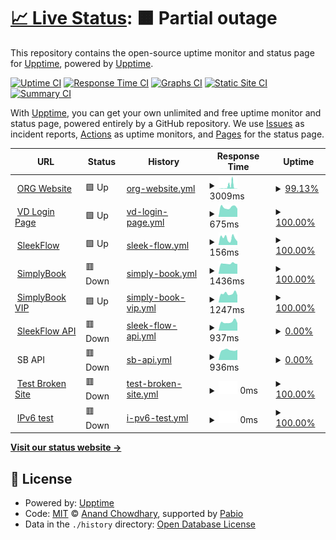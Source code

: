 # [📈 Live Status](https://upptime.github.io/upptime): <!--live status--> **🟧 Partial outage**

This repository contains the open-source uptime monitor and status page for [Upptime](https://upptime.js.org), powered by [Upptime](https://github.com/upptime/upptime).

[![Uptime CI](https://github.com/bobbyorg/upptime_org/workflows/Uptime%20CI/badge.svg)](https://github.com/bobbyorg/upptime_org/actions?query=workflow%3A%22Uptime+CI%22)
[![Response Time CI](https://github.com/bobbyorg/upptime_org/workflows/Response%20Time%20CI/badge.svg)](https://github.com/bobbyorg/upptime_org/actions?query=workflow%3A%22Response+Time+CI%22)
[![Graphs CI](https://github.com/bobbyorg/upptime_org/workflows/Graphs%20CI/badge.svg)](https://github.com/bobbyorg/upptime_org/actions?query=workflow%3A%22Graphs+CI%22)
[![Static Site CI](https://github.com/bobbyorg/upptime_org/workflows/Static%20Site%20CI/badge.svg)](https://github.com/bobbyorg/upptime_org/actions?query=workflow%3A%22Static+Site+CI%22)
[![Summary CI](https://github.com/bobbyorg/upptime_org/workflows/Summary%20CI/badge.svg)](https://github.com/bobbyorg/upptime_org/actions?query=workflow%3A%22Summary+CI%22)

With [Upptime](https://upptime.js.org), you can get your own unlimited and free uptime monitor and status page, powered entirely by a GitHub repository. We use [Issues](https://github.com/upptime/upptime/issues) as incident reports, [Actions](https://github.com/bobbyorg/upptime_org/actions) as uptime monitors, and [Pages](https://upptime.github.io/upptime) for the status page.

<!--start: status pages-->
<!-- This summary is generated by Upptime (https://github.com/upptime/upptime) -->
<!-- Do not edit this manually, your changes will be overwritten -->
<!-- prettier-ignore -->
| URL | Status | History | Response Time | Uptime |
| --- | ------ | ------- | ------------- | ------ |
| <img alt="" src="https://icons.duckduckgo.com/ip3/www.orientalremediesgroup.com.ico" height="13"> [ORG Website](https://www.orientalremediesgroup.com/) | 🟩 Up | [org-website.yml](https://github.com/bobbyorg/upptime_org/commits/HEAD/history/org-website.yml) | <details><summary><img alt="Response time graph" src="./graphs/org-website/response-time-week.png" height="20"> 3009ms</summary><br><a href="https://bobbyorg.github.io/upptime_org/history/org-website"><img alt="Response time 1107" src="https://img.shields.io/endpoint?url=https%3A%2F%2Fraw.githubusercontent.com%2Fbobbyorg%2Fupptime_org%2FHEAD%2Fapi%2Forg-website%2Fresponse-time.json"></a><br><a href="https://bobbyorg.github.io/upptime_org/history/org-website"><img alt="24-hour response time 128" src="https://img.shields.io/endpoint?url=https%3A%2F%2Fraw.githubusercontent.com%2Fbobbyorg%2Fupptime_org%2FHEAD%2Fapi%2Forg-website%2Fresponse-time-day.json"></a><br><a href="https://bobbyorg.github.io/upptime_org/history/org-website"><img alt="7-day response time 3009" src="https://img.shields.io/endpoint?url=https%3A%2F%2Fraw.githubusercontent.com%2Fbobbyorg%2Fupptime_org%2FHEAD%2Fapi%2Forg-website%2Fresponse-time-week.json"></a><br><a href="https://bobbyorg.github.io/upptime_org/history/org-website"><img alt="30-day response time 1548" src="https://img.shields.io/endpoint?url=https%3A%2F%2Fraw.githubusercontent.com%2Fbobbyorg%2Fupptime_org%2FHEAD%2Fapi%2Forg-website%2Fresponse-time-month.json"></a><br><a href="https://bobbyorg.github.io/upptime_org/history/org-website"><img alt="1-year response time 1107" src="https://img.shields.io/endpoint?url=https%3A%2F%2Fraw.githubusercontent.com%2Fbobbyorg%2Fupptime_org%2FHEAD%2Fapi%2Forg-website%2Fresponse-time-year.json"></a></details> | <details><summary><a href="https://bobbyorg.github.io/upptime_org/history/org-website">99.13%</a></summary><a href="https://bobbyorg.github.io/upptime_org/history/org-website"><img alt="All-time uptime 99.86%" src="https://img.shields.io/endpoint?url=https%3A%2F%2Fraw.githubusercontent.com%2Fbobbyorg%2Fupptime_org%2FHEAD%2Fapi%2Forg-website%2Fuptime.json"></a><br><a href="https://bobbyorg.github.io/upptime_org/history/org-website"><img alt="24-hour uptime 100.00%" src="https://img.shields.io/endpoint?url=https%3A%2F%2Fraw.githubusercontent.com%2Fbobbyorg%2Fupptime_org%2FHEAD%2Fapi%2Forg-website%2Fuptime-day.json"></a><br><a href="https://bobbyorg.github.io/upptime_org/history/org-website"><img alt="7-day uptime 99.13%" src="https://img.shields.io/endpoint?url=https%3A%2F%2Fraw.githubusercontent.com%2Fbobbyorg%2Fupptime_org%2FHEAD%2Fapi%2Forg-website%2Fuptime-week.json"></a><br><a href="https://bobbyorg.github.io/upptime_org/history/org-website"><img alt="30-day uptime 99.76%" src="https://img.shields.io/endpoint?url=https%3A%2F%2Fraw.githubusercontent.com%2Fbobbyorg%2Fupptime_org%2FHEAD%2Fapi%2Forg-website%2Fuptime-month.json"></a><br><a href="https://bobbyorg.github.io/upptime_org/history/org-website"><img alt="1-year uptime 99.86%" src="https://img.shields.io/endpoint?url=https%3A%2F%2Fraw.githubusercontent.com%2Fbobbyorg%2Fupptime_org%2FHEAD%2Fapi%2Forg-website%2Fuptime-year.json"></a></details>
| <img alt="" src="https://icons.duckduckgo.com/ip3/hub.vaultdragon.com.ico" height="13"> [VD Login Page](https://hub.vaultdragon.com/login) | 🟩 Up | [vd-login-page.yml](https://github.com/bobbyorg/upptime_org/commits/HEAD/history/vd-login-page.yml) | <details><summary><img alt="Response time graph" src="./graphs/vd-login-page/response-time-week.png" height="20"> 675ms</summary><br><a href="https://bobbyorg.github.io/upptime_org/history/vd-login-page"><img alt="Response time 730" src="https://img.shields.io/endpoint?url=https%3A%2F%2Fraw.githubusercontent.com%2Fbobbyorg%2Fupptime_org%2FHEAD%2Fapi%2Fvd-login-page%2Fresponse-time.json"></a><br><a href="https://bobbyorg.github.io/upptime_org/history/vd-login-page"><img alt="24-hour response time 574" src="https://img.shields.io/endpoint?url=https%3A%2F%2Fraw.githubusercontent.com%2Fbobbyorg%2Fupptime_org%2FHEAD%2Fapi%2Fvd-login-page%2Fresponse-time-day.json"></a><br><a href="https://bobbyorg.github.io/upptime_org/history/vd-login-page"><img alt="7-day response time 675" src="https://img.shields.io/endpoint?url=https%3A%2F%2Fraw.githubusercontent.com%2Fbobbyorg%2Fupptime_org%2FHEAD%2Fapi%2Fvd-login-page%2Fresponse-time-week.json"></a><br><a href="https://bobbyorg.github.io/upptime_org/history/vd-login-page"><img alt="30-day response time 707" src="https://img.shields.io/endpoint?url=https%3A%2F%2Fraw.githubusercontent.com%2Fbobbyorg%2Fupptime_org%2FHEAD%2Fapi%2Fvd-login-page%2Fresponse-time-month.json"></a><br><a href="https://bobbyorg.github.io/upptime_org/history/vd-login-page"><img alt="1-year response time 730" src="https://img.shields.io/endpoint?url=https%3A%2F%2Fraw.githubusercontent.com%2Fbobbyorg%2Fupptime_org%2FHEAD%2Fapi%2Fvd-login-page%2Fresponse-time-year.json"></a></details> | <details><summary><a href="https://bobbyorg.github.io/upptime_org/history/vd-login-page">100.00%</a></summary><a href="https://bobbyorg.github.io/upptime_org/history/vd-login-page"><img alt="All-time uptime 100.00%" src="https://img.shields.io/endpoint?url=https%3A%2F%2Fraw.githubusercontent.com%2Fbobbyorg%2Fupptime_org%2FHEAD%2Fapi%2Fvd-login-page%2Fuptime.json"></a><br><a href="https://bobbyorg.github.io/upptime_org/history/vd-login-page"><img alt="24-hour uptime 100.00%" src="https://img.shields.io/endpoint?url=https%3A%2F%2Fraw.githubusercontent.com%2Fbobbyorg%2Fupptime_org%2FHEAD%2Fapi%2Fvd-login-page%2Fuptime-day.json"></a><br><a href="https://bobbyorg.github.io/upptime_org/history/vd-login-page"><img alt="7-day uptime 100.00%" src="https://img.shields.io/endpoint?url=https%3A%2F%2Fraw.githubusercontent.com%2Fbobbyorg%2Fupptime_org%2FHEAD%2Fapi%2Fvd-login-page%2Fuptime-week.json"></a><br><a href="https://bobbyorg.github.io/upptime_org/history/vd-login-page"><img alt="30-day uptime 100.00%" src="https://img.shields.io/endpoint?url=https%3A%2F%2Fraw.githubusercontent.com%2Fbobbyorg%2Fupptime_org%2FHEAD%2Fapi%2Fvd-login-page%2Fuptime-month.json"></a><br><a href="https://bobbyorg.github.io/upptime_org/history/vd-login-page"><img alt="1-year uptime 100.00%" src="https://img.shields.io/endpoint?url=https%3A%2F%2Fraw.githubusercontent.com%2Fbobbyorg%2Fupptime_org%2FHEAD%2Fapi%2Fvd-login-page%2Fuptime-year.json"></a></details>
| <img alt="" src="https://icons.duckduckgo.com/ip3/app.sleekflow.io.ico" height="13"> [SleekFlow](https://app.sleekflow.io/) | 🟩 Up | [sleek-flow.yml](https://github.com/bobbyorg/upptime_org/commits/HEAD/history/sleek-flow.yml) | <details><summary><img alt="Response time graph" src="./graphs/sleek-flow/response-time-week.png" height="20"> 156ms</summary><br><a href="https://bobbyorg.github.io/upptime_org/history/sleek-flow"><img alt="Response time 213" src="https://img.shields.io/endpoint?url=https%3A%2F%2Fraw.githubusercontent.com%2Fbobbyorg%2Fupptime_org%2FHEAD%2Fapi%2Fsleek-flow%2Fresponse-time.json"></a><br><a href="https://bobbyorg.github.io/upptime_org/history/sleek-flow"><img alt="24-hour response time 79" src="https://img.shields.io/endpoint?url=https%3A%2F%2Fraw.githubusercontent.com%2Fbobbyorg%2Fupptime_org%2FHEAD%2Fapi%2Fsleek-flow%2Fresponse-time-day.json"></a><br><a href="https://bobbyorg.github.io/upptime_org/history/sleek-flow"><img alt="7-day response time 156" src="https://img.shields.io/endpoint?url=https%3A%2F%2Fraw.githubusercontent.com%2Fbobbyorg%2Fupptime_org%2FHEAD%2Fapi%2Fsleek-flow%2Fresponse-time-week.json"></a><br><a href="https://bobbyorg.github.io/upptime_org/history/sleek-flow"><img alt="30-day response time 204" src="https://img.shields.io/endpoint?url=https%3A%2F%2Fraw.githubusercontent.com%2Fbobbyorg%2Fupptime_org%2FHEAD%2Fapi%2Fsleek-flow%2Fresponse-time-month.json"></a><br><a href="https://bobbyorg.github.io/upptime_org/history/sleek-flow"><img alt="1-year response time 213" src="https://img.shields.io/endpoint?url=https%3A%2F%2Fraw.githubusercontent.com%2Fbobbyorg%2Fupptime_org%2FHEAD%2Fapi%2Fsleek-flow%2Fresponse-time-year.json"></a></details> | <details><summary><a href="https://bobbyorg.github.io/upptime_org/history/sleek-flow">100.00%</a></summary><a href="https://bobbyorg.github.io/upptime_org/history/sleek-flow"><img alt="All-time uptime 99.91%" src="https://img.shields.io/endpoint?url=https%3A%2F%2Fraw.githubusercontent.com%2Fbobbyorg%2Fupptime_org%2FHEAD%2Fapi%2Fsleek-flow%2Fuptime.json"></a><br><a href="https://bobbyorg.github.io/upptime_org/history/sleek-flow"><img alt="24-hour uptime 100.00%" src="https://img.shields.io/endpoint?url=https%3A%2F%2Fraw.githubusercontent.com%2Fbobbyorg%2Fupptime_org%2FHEAD%2Fapi%2Fsleek-flow%2Fuptime-day.json"></a><br><a href="https://bobbyorg.github.io/upptime_org/history/sleek-flow"><img alt="7-day uptime 100.00%" src="https://img.shields.io/endpoint?url=https%3A%2F%2Fraw.githubusercontent.com%2Fbobbyorg%2Fupptime_org%2FHEAD%2Fapi%2Fsleek-flow%2Fuptime-week.json"></a><br><a href="https://bobbyorg.github.io/upptime_org/history/sleek-flow"><img alt="30-day uptime 99.95%" src="https://img.shields.io/endpoint?url=https%3A%2F%2Fraw.githubusercontent.com%2Fbobbyorg%2Fupptime_org%2FHEAD%2Fapi%2Fsleek-flow%2Fuptime-month.json"></a><br><a href="https://bobbyorg.github.io/upptime_org/history/sleek-flow"><img alt="1-year uptime 99.91%" src="https://img.shields.io/endpoint?url=https%3A%2F%2Fraw.githubusercontent.com%2Fbobbyorg%2Fupptime_org%2FHEAD%2Fapi%2Fsleek-flow%2Fuptime-year.json"></a></details>
| <img alt="" src="https://icons.duckduckgo.com/ip3/orientalremediesgroup.secure.simplybook.asia.ico" height="13"> [SimplyBook](https://orientalremediesgroup.secure.simplybook.asia/v2/index/index) | 🟥 Down | [simply-book.yml](https://github.com/bobbyorg/upptime_org/commits/HEAD/history/simply-book.yml) | <details><summary><img alt="Response time graph" src="./graphs/simply-book/response-time-week.png" height="20"> 1436ms</summary><br><a href="https://bobbyorg.github.io/upptime_org/history/simply-book"><img alt="Response time 1656" src="https://img.shields.io/endpoint?url=https%3A%2F%2Fraw.githubusercontent.com%2Fbobbyorg%2Fupptime_org%2FHEAD%2Fapi%2Fsimply-book%2Fresponse-time.json"></a><br><a href="https://bobbyorg.github.io/upptime_org/history/simply-book"><img alt="24-hour response time 1383" src="https://img.shields.io/endpoint?url=https%3A%2F%2Fraw.githubusercontent.com%2Fbobbyorg%2Fupptime_org%2FHEAD%2Fapi%2Fsimply-book%2Fresponse-time-day.json"></a><br><a href="https://bobbyorg.github.io/upptime_org/history/simply-book"><img alt="7-day response time 1436" src="https://img.shields.io/endpoint?url=https%3A%2F%2Fraw.githubusercontent.com%2Fbobbyorg%2Fupptime_org%2FHEAD%2Fapi%2Fsimply-book%2Fresponse-time-week.json"></a><br><a href="https://bobbyorg.github.io/upptime_org/history/simply-book"><img alt="30-day response time 1631" src="https://img.shields.io/endpoint?url=https%3A%2F%2Fraw.githubusercontent.com%2Fbobbyorg%2Fupptime_org%2FHEAD%2Fapi%2Fsimply-book%2Fresponse-time-month.json"></a><br><a href="https://bobbyorg.github.io/upptime_org/history/simply-book"><img alt="1-year response time 1656" src="https://img.shields.io/endpoint?url=https%3A%2F%2Fraw.githubusercontent.com%2Fbobbyorg%2Fupptime_org%2FHEAD%2Fapi%2Fsimply-book%2Fresponse-time-year.json"></a></details> | <details><summary><a href="https://bobbyorg.github.io/upptime_org/history/simply-book">100.00%</a></summary><a href="https://bobbyorg.github.io/upptime_org/history/simply-book"><img alt="All-time uptime 99.97%" src="https://img.shields.io/endpoint?url=https%3A%2F%2Fraw.githubusercontent.com%2Fbobbyorg%2Fupptime_org%2FHEAD%2Fapi%2Fsimply-book%2Fuptime.json"></a><br><a href="https://bobbyorg.github.io/upptime_org/history/simply-book"><img alt="24-hour uptime 99.99%" src="https://img.shields.io/endpoint?url=https%3A%2F%2Fraw.githubusercontent.com%2Fbobbyorg%2Fupptime_org%2FHEAD%2Fapi%2Fsimply-book%2Fuptime-day.json"></a><br><a href="https://bobbyorg.github.io/upptime_org/history/simply-book"><img alt="7-day uptime 100.00%" src="https://img.shields.io/endpoint?url=https%3A%2F%2Fraw.githubusercontent.com%2Fbobbyorg%2Fupptime_org%2FHEAD%2Fapi%2Fsimply-book%2Fuptime-week.json"></a><br><a href="https://bobbyorg.github.io/upptime_org/history/simply-book"><img alt="30-day uptime 100.00%" src="https://img.shields.io/endpoint?url=https%3A%2F%2Fraw.githubusercontent.com%2Fbobbyorg%2Fupptime_org%2FHEAD%2Fapi%2Fsimply-book%2Fuptime-month.json"></a><br><a href="https://bobbyorg.github.io/upptime_org/history/simply-book"><img alt="1-year uptime 99.97%" src="https://img.shields.io/endpoint?url=https%3A%2F%2Fraw.githubusercontent.com%2Fbobbyorg%2Fupptime_org%2FHEAD%2Fapi%2Fsimply-book%2Fuptime-year.json"></a></details>
| <img alt="" src="https://icons.duckduckgo.com/ip3/orientalremediesgroup.secure.simplybook.vip.ico" height="13"> [SimplyBook VIP](https://orientalremediesgroup.secure.simplybook.vip/v2/index/index) | 🟩 Up | [simply-book-vip.yml](https://github.com/bobbyorg/upptime_org/commits/HEAD/history/simply-book-vip.yml) | <details><summary><img alt="Response time graph" src="./graphs/simply-book-vip/response-time-week.png" height="20"> 1247ms</summary><br><a href="https://bobbyorg.github.io/upptime_org/history/simply-book-vip"><img alt="Response time 1566" src="https://img.shields.io/endpoint?url=https%3A%2F%2Fraw.githubusercontent.com%2Fbobbyorg%2Fupptime_org%2FHEAD%2Fapi%2Fsimply-book-vip%2Fresponse-time.json"></a><br><a href="https://bobbyorg.github.io/upptime_org/history/simply-book-vip"><img alt="24-hour response time 1024" src="https://img.shields.io/endpoint?url=https%3A%2F%2Fraw.githubusercontent.com%2Fbobbyorg%2Fupptime_org%2FHEAD%2Fapi%2Fsimply-book-vip%2Fresponse-time-day.json"></a><br><a href="https://bobbyorg.github.io/upptime_org/history/simply-book-vip"><img alt="7-day response time 1247" src="https://img.shields.io/endpoint?url=https%3A%2F%2Fraw.githubusercontent.com%2Fbobbyorg%2Fupptime_org%2FHEAD%2Fapi%2Fsimply-book-vip%2Fresponse-time-week.json"></a><br><a href="https://bobbyorg.github.io/upptime_org/history/simply-book-vip"><img alt="30-day response time 1493" src="https://img.shields.io/endpoint?url=https%3A%2F%2Fraw.githubusercontent.com%2Fbobbyorg%2Fupptime_org%2FHEAD%2Fapi%2Fsimply-book-vip%2Fresponse-time-month.json"></a><br><a href="https://bobbyorg.github.io/upptime_org/history/simply-book-vip"><img alt="1-year response time 1566" src="https://img.shields.io/endpoint?url=https%3A%2F%2Fraw.githubusercontent.com%2Fbobbyorg%2Fupptime_org%2FHEAD%2Fapi%2Fsimply-book-vip%2Fresponse-time-year.json"></a></details> | <details><summary><a href="https://bobbyorg.github.io/upptime_org/history/simply-book-vip">100.00%</a></summary><a href="https://bobbyorg.github.io/upptime_org/history/simply-book-vip"><img alt="All-time uptime 99.94%" src="https://img.shields.io/endpoint?url=https%3A%2F%2Fraw.githubusercontent.com%2Fbobbyorg%2Fupptime_org%2FHEAD%2Fapi%2Fsimply-book-vip%2Fuptime.json"></a><br><a href="https://bobbyorg.github.io/upptime_org/history/simply-book-vip"><img alt="24-hour uptime 100.00%" src="https://img.shields.io/endpoint?url=https%3A%2F%2Fraw.githubusercontent.com%2Fbobbyorg%2Fupptime_org%2FHEAD%2Fapi%2Fsimply-book-vip%2Fuptime-day.json"></a><br><a href="https://bobbyorg.github.io/upptime_org/history/simply-book-vip"><img alt="7-day uptime 100.00%" src="https://img.shields.io/endpoint?url=https%3A%2F%2Fraw.githubusercontent.com%2Fbobbyorg%2Fupptime_org%2FHEAD%2Fapi%2Fsimply-book-vip%2Fuptime-week.json"></a><br><a href="https://bobbyorg.github.io/upptime_org/history/simply-book-vip"><img alt="30-day uptime 99.94%" src="https://img.shields.io/endpoint?url=https%3A%2F%2Fraw.githubusercontent.com%2Fbobbyorg%2Fupptime_org%2FHEAD%2Fapi%2Fsimply-book-vip%2Fuptime-month.json"></a><br><a href="https://bobbyorg.github.io/upptime_org/history/simply-book-vip"><img alt="1-year uptime 99.94%" src="https://img.shields.io/endpoint?url=https%3A%2F%2Fraw.githubusercontent.com%2Fbobbyorg%2Fupptime_org%2FHEAD%2Fapi%2Fsimply-book-vip%2Fuptime-year.json"></a></details>
| <img alt="" src="https://icons.duckduckgo.com/ip3/api.sleekflow.io.ico" height="13"> [SleekFlow API](https://api.sleekflow.io/api/analytic?startDate=2025-01-01&endDate=2025-01-02) | 🟥 Down | [sleek-flow-api.yml](https://github.com/bobbyorg/upptime_org/commits/HEAD/history/sleek-flow-api.yml) | <details><summary><img alt="Response time graph" src="./graphs/sleek-flow-api/response-time-week.png" height="20"> 937ms</summary><br><a href="https://bobbyorg.github.io/upptime_org/history/sleek-flow-api"><img alt="Response time 964" src="https://img.shields.io/endpoint?url=https%3A%2F%2Fraw.githubusercontent.com%2Fbobbyorg%2Fupptime_org%2FHEAD%2Fapi%2Fsleek-flow-api%2Fresponse-time.json"></a><br><a href="https://bobbyorg.github.io/upptime_org/history/sleek-flow-api"><img alt="24-hour response time 824" src="https://img.shields.io/endpoint?url=https%3A%2F%2Fraw.githubusercontent.com%2Fbobbyorg%2Fupptime_org%2FHEAD%2Fapi%2Fsleek-flow-api%2Fresponse-time-day.json"></a><br><a href="https://bobbyorg.github.io/upptime_org/history/sleek-flow-api"><img alt="7-day response time 937" src="https://img.shields.io/endpoint?url=https%3A%2F%2Fraw.githubusercontent.com%2Fbobbyorg%2Fupptime_org%2FHEAD%2Fapi%2Fsleek-flow-api%2Fresponse-time-week.json"></a><br><a href="https://bobbyorg.github.io/upptime_org/history/sleek-flow-api"><img alt="30-day response time 952" src="https://img.shields.io/endpoint?url=https%3A%2F%2Fraw.githubusercontent.com%2Fbobbyorg%2Fupptime_org%2FHEAD%2Fapi%2Fsleek-flow-api%2Fresponse-time-month.json"></a><br><a href="https://bobbyorg.github.io/upptime_org/history/sleek-flow-api"><img alt="1-year response time 964" src="https://img.shields.io/endpoint?url=https%3A%2F%2Fraw.githubusercontent.com%2Fbobbyorg%2Fupptime_org%2FHEAD%2Fapi%2Fsleek-flow-api%2Fresponse-time-year.json"></a></details> | <details><summary><a href="https://bobbyorg.github.io/upptime_org/history/sleek-flow-api">0.00%</a></summary><a href="https://bobbyorg.github.io/upptime_org/history/sleek-flow-api"><img alt="All-time uptime 0.00%" src="https://img.shields.io/endpoint?url=https%3A%2F%2Fraw.githubusercontent.com%2Fbobbyorg%2Fupptime_org%2FHEAD%2Fapi%2Fsleek-flow-api%2Fuptime.json"></a><br><a href="https://bobbyorg.github.io/upptime_org/history/sleek-flow-api"><img alt="24-hour uptime 0.00%" src="https://img.shields.io/endpoint?url=https%3A%2F%2Fraw.githubusercontent.com%2Fbobbyorg%2Fupptime_org%2FHEAD%2Fapi%2Fsleek-flow-api%2Fuptime-day.json"></a><br><a href="https://bobbyorg.github.io/upptime_org/history/sleek-flow-api"><img alt="7-day uptime 0.00%" src="https://img.shields.io/endpoint?url=https%3A%2F%2Fraw.githubusercontent.com%2Fbobbyorg%2Fupptime_org%2FHEAD%2Fapi%2Fsleek-flow-api%2Fuptime-week.json"></a><br><a href="https://bobbyorg.github.io/upptime_org/history/sleek-flow-api"><img alt="30-day uptime 0.00%" src="https://img.shields.io/endpoint?url=https%3A%2F%2Fraw.githubusercontent.com%2Fbobbyorg%2Fupptime_org%2FHEAD%2Fapi%2Fsleek-flow-api%2Fuptime-month.json"></a><br><a href="https://bobbyorg.github.io/upptime_org/history/sleek-flow-api"><img alt="1-year uptime 0.00%" src="https://img.shields.io/endpoint?url=https%3A%2F%2Fraw.githubusercontent.com%2Fbobbyorg%2Fupptime_org%2FHEAD%2Fapi%2Fsleek-flow-api%2Fuptime-year.json"></a></details>
| <img alt="" src="https://icons.duckduckgo.com/ip3/null.ico" height="13"> SB API | 🟥 Down | [sb-api.yml](https://github.com/bobbyorg/upptime_org/commits/HEAD/history/sb-api.yml) | <details><summary><img alt="Response time graph" src="./graphs/sb-api/response-time-week.png" height="20"> 936ms</summary><br><a href="https://bobbyorg.github.io/upptime_org/history/sb-api"><img alt="Response time 931" src="https://img.shields.io/endpoint?url=https%3A%2F%2Fraw.githubusercontent.com%2Fbobbyorg%2Fupptime_org%2FHEAD%2Fapi%2Fsb-api%2Fresponse-time.json"></a><br><a href="https://bobbyorg.github.io/upptime_org/history/sb-api"><img alt="24-hour response time 961" src="https://img.shields.io/endpoint?url=https%3A%2F%2Fraw.githubusercontent.com%2Fbobbyorg%2Fupptime_org%2FHEAD%2Fapi%2Fsb-api%2Fresponse-time-day.json"></a><br><a href="https://bobbyorg.github.io/upptime_org/history/sb-api"><img alt="7-day response time 936" src="https://img.shields.io/endpoint?url=https%3A%2F%2Fraw.githubusercontent.com%2Fbobbyorg%2Fupptime_org%2FHEAD%2Fapi%2Fsb-api%2Fresponse-time-week.json"></a><br><a href="https://bobbyorg.github.io/upptime_org/history/sb-api"><img alt="30-day response time 951" src="https://img.shields.io/endpoint?url=https%3A%2F%2Fraw.githubusercontent.com%2Fbobbyorg%2Fupptime_org%2FHEAD%2Fapi%2Fsb-api%2Fresponse-time-month.json"></a><br><a href="https://bobbyorg.github.io/upptime_org/history/sb-api"><img alt="1-year response time 931" src="https://img.shields.io/endpoint?url=https%3A%2F%2Fraw.githubusercontent.com%2Fbobbyorg%2Fupptime_org%2FHEAD%2Fapi%2Fsb-api%2Fresponse-time-year.json"></a></details> | <details><summary><a href="https://bobbyorg.github.io/upptime_org/history/sb-api">0.00%</a></summary><a href="https://bobbyorg.github.io/upptime_org/history/sb-api"><img alt="All-time uptime 0.00%" src="https://img.shields.io/endpoint?url=https%3A%2F%2Fraw.githubusercontent.com%2Fbobbyorg%2Fupptime_org%2FHEAD%2Fapi%2Fsb-api%2Fuptime.json"></a><br><a href="https://bobbyorg.github.io/upptime_org/history/sb-api"><img alt="24-hour uptime 0.00%" src="https://img.shields.io/endpoint?url=https%3A%2F%2Fraw.githubusercontent.com%2Fbobbyorg%2Fupptime_org%2FHEAD%2Fapi%2Fsb-api%2Fuptime-day.json"></a><br><a href="https://bobbyorg.github.io/upptime_org/history/sb-api"><img alt="7-day uptime 0.00%" src="https://img.shields.io/endpoint?url=https%3A%2F%2Fraw.githubusercontent.com%2Fbobbyorg%2Fupptime_org%2FHEAD%2Fapi%2Fsb-api%2Fuptime-week.json"></a><br><a href="https://bobbyorg.github.io/upptime_org/history/sb-api"><img alt="30-day uptime 0.00%" src="https://img.shields.io/endpoint?url=https%3A%2F%2Fraw.githubusercontent.com%2Fbobbyorg%2Fupptime_org%2FHEAD%2Fapi%2Fsb-api%2Fuptime-month.json"></a><br><a href="https://bobbyorg.github.io/upptime_org/history/sb-api"><img alt="1-year uptime 0.00%" src="https://img.shields.io/endpoint?url=https%3A%2F%2Fraw.githubusercontent.com%2Fbobbyorg%2Fupptime_org%2FHEAD%2Fapi%2Fsb-api%2Fuptime-year.json"></a></details>
| <img alt="" src="https://icons.duckduckgo.com/ip3/thissitedoesnotexist.koj.co.ico" height="13"> [Test Broken Site](https://thissitedoesnotexist.koj.co) | 🟥 Down | [test-broken-site.yml](https://github.com/bobbyorg/upptime_org/commits/HEAD/history/test-broken-site.yml) | <details><summary><img alt="Response time graph" src="./graphs/test-broken-site/response-time-week.png" height="20"> 0ms</summary><br><a href="https://bobbyorg.github.io/upptime_org/history/test-broken-site"><img alt="Response time 0" src="https://img.shields.io/endpoint?url=https%3A%2F%2Fraw.githubusercontent.com%2Fbobbyorg%2Fupptime_org%2FHEAD%2Fapi%2Ftest-broken-site%2Fresponse-time.json"></a><br><a href="https://bobbyorg.github.io/upptime_org/history/test-broken-site"><img alt="24-hour response time 0" src="https://img.shields.io/endpoint?url=https%3A%2F%2Fraw.githubusercontent.com%2Fbobbyorg%2Fupptime_org%2FHEAD%2Fapi%2Ftest-broken-site%2Fresponse-time-day.json"></a><br><a href="https://bobbyorg.github.io/upptime_org/history/test-broken-site"><img alt="7-day response time 0" src="https://img.shields.io/endpoint?url=https%3A%2F%2Fraw.githubusercontent.com%2Fbobbyorg%2Fupptime_org%2FHEAD%2Fapi%2Ftest-broken-site%2Fresponse-time-week.json"></a><br><a href="https://bobbyorg.github.io/upptime_org/history/test-broken-site"><img alt="30-day response time 0" src="https://img.shields.io/endpoint?url=https%3A%2F%2Fraw.githubusercontent.com%2Fbobbyorg%2Fupptime_org%2FHEAD%2Fapi%2Ftest-broken-site%2Fresponse-time-month.json"></a><br><a href="https://bobbyorg.github.io/upptime_org/history/test-broken-site"><img alt="1-year response time 0" src="https://img.shields.io/endpoint?url=https%3A%2F%2Fraw.githubusercontent.com%2Fbobbyorg%2Fupptime_org%2FHEAD%2Fapi%2Ftest-broken-site%2Fresponse-time-year.json"></a></details> | <details><summary><a href="https://bobbyorg.github.io/upptime_org/history/test-broken-site">100.00%</a></summary><a href="https://bobbyorg.github.io/upptime_org/history/test-broken-site"><img alt="All-time uptime 100.00%" src="https://img.shields.io/endpoint?url=https%3A%2F%2Fraw.githubusercontent.com%2Fbobbyorg%2Fupptime_org%2FHEAD%2Fapi%2Ftest-broken-site%2Fuptime.json"></a><br><a href="https://bobbyorg.github.io/upptime_org/history/test-broken-site"><img alt="24-hour uptime 100.00%" src="https://img.shields.io/endpoint?url=https%3A%2F%2Fraw.githubusercontent.com%2Fbobbyorg%2Fupptime_org%2FHEAD%2Fapi%2Ftest-broken-site%2Fuptime-day.json"></a><br><a href="https://bobbyorg.github.io/upptime_org/history/test-broken-site"><img alt="7-day uptime 100.00%" src="https://img.shields.io/endpoint?url=https%3A%2F%2Fraw.githubusercontent.com%2Fbobbyorg%2Fupptime_org%2FHEAD%2Fapi%2Ftest-broken-site%2Fuptime-week.json"></a><br><a href="https://bobbyorg.github.io/upptime_org/history/test-broken-site"><img alt="30-day uptime 100.00%" src="https://img.shields.io/endpoint?url=https%3A%2F%2Fraw.githubusercontent.com%2Fbobbyorg%2Fupptime_org%2FHEAD%2Fapi%2Ftest-broken-site%2Fuptime-month.json"></a><br><a href="https://bobbyorg.github.io/upptime_org/history/test-broken-site"><img alt="1-year uptime 100.00%" src="https://img.shields.io/endpoint?url=https%3A%2F%2Fraw.githubusercontent.com%2Fbobbyorg%2Fupptime_org%2FHEAD%2Fapi%2Ftest-broken-site%2Fuptime-year.json"></a></details>
| <img alt="" src="https://icons.duckduckgo.com/ip3/null.ico" height="13"> [IPv6 test](forwardemail.net) | 🟥 Down | [i-pv6-test.yml](https://github.com/bobbyorg/upptime_org/commits/HEAD/history/i-pv6-test.yml) | <details><summary><img alt="Response time graph" src="./graphs/i-pv6-test/response-time-week.png" height="20"> 0ms</summary><br><a href="https://bobbyorg.github.io/upptime_org/history/i-pv6-test"><img alt="Response time 0" src="https://img.shields.io/endpoint?url=https%3A%2F%2Fraw.githubusercontent.com%2Fbobbyorg%2Fupptime_org%2FHEAD%2Fapi%2Fi-pv6-test%2Fresponse-time.json"></a><br><a href="https://bobbyorg.github.io/upptime_org/history/i-pv6-test"><img alt="24-hour response time 0" src="https://img.shields.io/endpoint?url=https%3A%2F%2Fraw.githubusercontent.com%2Fbobbyorg%2Fupptime_org%2FHEAD%2Fapi%2Fi-pv6-test%2Fresponse-time-day.json"></a><br><a href="https://bobbyorg.github.io/upptime_org/history/i-pv6-test"><img alt="7-day response time 0" src="https://img.shields.io/endpoint?url=https%3A%2F%2Fraw.githubusercontent.com%2Fbobbyorg%2Fupptime_org%2FHEAD%2Fapi%2Fi-pv6-test%2Fresponse-time-week.json"></a><br><a href="https://bobbyorg.github.io/upptime_org/history/i-pv6-test"><img alt="30-day response time 0" src="https://img.shields.io/endpoint?url=https%3A%2F%2Fraw.githubusercontent.com%2Fbobbyorg%2Fupptime_org%2FHEAD%2Fapi%2Fi-pv6-test%2Fresponse-time-month.json"></a><br><a href="https://bobbyorg.github.io/upptime_org/history/i-pv6-test"><img alt="1-year response time 0" src="https://img.shields.io/endpoint?url=https%3A%2F%2Fraw.githubusercontent.com%2Fbobbyorg%2Fupptime_org%2FHEAD%2Fapi%2Fi-pv6-test%2Fresponse-time-year.json"></a></details> | <details><summary><a href="https://bobbyorg.github.io/upptime_org/history/i-pv6-test">100.00%</a></summary><a href="https://bobbyorg.github.io/upptime_org/history/i-pv6-test"><img alt="All-time uptime 100.00%" src="https://img.shields.io/endpoint?url=https%3A%2F%2Fraw.githubusercontent.com%2Fbobbyorg%2Fupptime_org%2FHEAD%2Fapi%2Fi-pv6-test%2Fuptime.json"></a><br><a href="https://bobbyorg.github.io/upptime_org/history/i-pv6-test"><img alt="24-hour uptime 100.00%" src="https://img.shields.io/endpoint?url=https%3A%2F%2Fraw.githubusercontent.com%2Fbobbyorg%2Fupptime_org%2FHEAD%2Fapi%2Fi-pv6-test%2Fuptime-day.json"></a><br><a href="https://bobbyorg.github.io/upptime_org/history/i-pv6-test"><img alt="7-day uptime 100.00%" src="https://img.shields.io/endpoint?url=https%3A%2F%2Fraw.githubusercontent.com%2Fbobbyorg%2Fupptime_org%2FHEAD%2Fapi%2Fi-pv6-test%2Fuptime-week.json"></a><br><a href="https://bobbyorg.github.io/upptime_org/history/i-pv6-test"><img alt="30-day uptime 100.00%" src="https://img.shields.io/endpoint?url=https%3A%2F%2Fraw.githubusercontent.com%2Fbobbyorg%2Fupptime_org%2FHEAD%2Fapi%2Fi-pv6-test%2Fuptime-month.json"></a><br><a href="https://bobbyorg.github.io/upptime_org/history/i-pv6-test"><img alt="1-year uptime 100.00%" src="https://img.shields.io/endpoint?url=https%3A%2F%2Fraw.githubusercontent.com%2Fbobbyorg%2Fupptime_org%2FHEAD%2Fapi%2Fi-pv6-test%2Fuptime-year.json"></a></details>

<!--end: status pages-->

[**Visit our status website →**](https://upptime.github.io/upptime)

## 📄 License

- Powered by: [Upptime](https://github.com/upptime/upptime)
- Code: [MIT](./LICENSE) © [Anand Chowdhary](https://anandchowdhary.com), supported by [Pabio](https://pabio.com)
- Data in the `./history` directory: [Open Database License](https://opendatacommons.org/licenses/odbl/1-0/)
